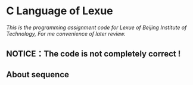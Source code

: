 # C Language of Lexue
*This is the programming assignment code for Lexue of Beijing Institute of Technology, For me convenience of later review.*

## **NOTICE：The code is not completely correct !**

## About sequence
